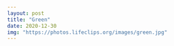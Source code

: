 ```yaml
---
layout: post
title: "Green"
date: 2020-12-30 
img: "https://photos.lifeclips.org/images/green.jpg"
---
```

